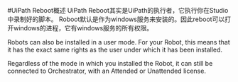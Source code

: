 #UiPath Reboot概述
UiPath Reboot其实是UiPath的执行者，它执行你在Studio中录制好的脚本。
Roboot默认是作为windows服务来安装的。因此reboot可以打开windows的进程，它有windows服务的所有权限。

Robots can also be installed in a user mode. For your Robot, this means that it has the exact same rights as the user under which it has been installed.

Regardless of the mode in which you installed the Robot, it can still be connected to Orchestrator, with an Attended or Unattended license.

